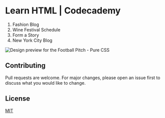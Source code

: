 # Learn HTML | Codecademy

1. Fashion Blog
2. Wine Festival Schedule
3. Form a Story
4. New York City Blog

![Design preview for the Football Pitch - Pure CSS](./design/preview.png)

## Contributing
Pull requests are welcome. For major changes, please open an issue first to discuss what you would like to change.

## License
[MIT](https://choosealicense.com/licenses/mit/)
